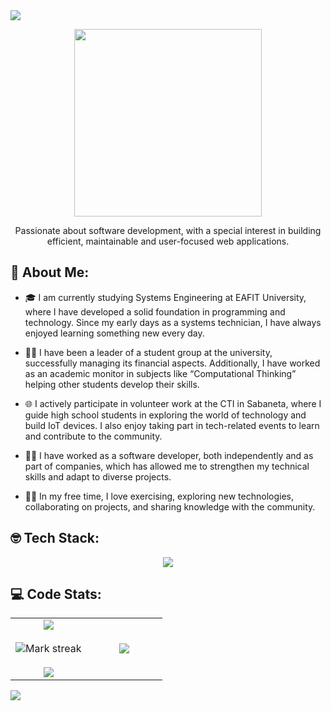 <img src="https://user-images.githubusercontent.com/73097560/115834477-dbab4500-a447-11eb-908a-139a6edaec5c.gif">
<p align = "center"><img src = "https://i.imgur.com/WshELl3.png" width = "300px"/></p>
<p align = "center">Passionate about software development, with a special interest in building efficient, maintainable and user-focused web applications.</p>

## 🤠 About Me:
- 🎓 I am currently studying Systems Engineering at EAFIT University, where I have developed a solid foundation in programming and technology. Since my early days as a systems technician, I have always enjoyed learning something new every day.

- 🧑‍🏫 I have been a leader of a student group at the university, successfully managing its financial aspects. Additionally, I have worked as an academic monitor in subjects like “Computational Thinking” helping other students develop their skills.

- 🌐 I actively participate in volunteer work at the CTI in Sabaneta, where I guide high school students in exploring the world of technology and build IoT devices. I also enjoy taking part in tech-related events to learn and contribute to the community.

- 👨‍💻 I have worked as a software developer, both independently and as part of companies, which has allowed me to strengthen my technical skills and adapt to diverse projects.

- 🏋️‍♂️ In my free time, I love exercising, exploring new technologies, collaborating on projects, and sharing knowledge with the community.







## 🤓 Tech Stack:
<p align="center">
  <a href="https://skillicons.dev">
    <img src="https://skillicons.dev/icons?i=python,js,ts,php,html,css,java,arduino,cpp,django,laravel,nextjs,expressjs,fastapi,tailwind,postgresql,mysql,redis,github,git,azure,gcp,aws,docker" />
  </a>
</p>

## 💻 Code Stats:
<p align="center">
  <table align="center">
    <tr border="none">
      <td width="50%" align="center">
        <img align="center" src="https://github-readme-stats.vercel.app/api?username=kristianrpo&theme=dark&show_icons=true&count_private=true" />
        <br></br>
        <img alt="Mark streak" src="https://github-readme-streak-stats.herokuapp.com/?user=kristianrpo&theme=dark&hide_border=false" /> 
        <br></br>
        <div align="center">
          <img align="center" src="https://github-profile-trophy.vercel.app/?username=kristianrpo&rank=S,AAA,AA,A&row=3&column=3&theme=kimbie_dark"/>
        </div> 
      </td>
      <td width="50%" align="center">
        <img  align="center"  src="https://github-readme-stats.anuraghazra1.vercel.app/api/top-langs/?username=kristianrpo&theme=dark&hide_border=false&no-bg=true&no-frame=true&langs_count=10"/>
      </td>
    </tr>
  </table>
</p> 
<img src="https://user-images.githubusercontent.com/73097560/115834477-dbab4500-a447-11eb-908a-139a6edaec5c.gif">

